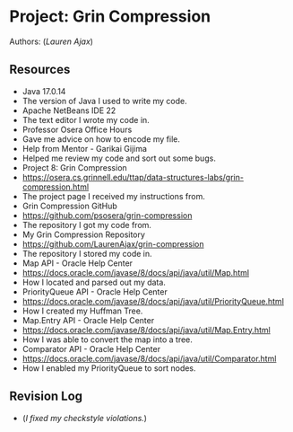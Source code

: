 # Project: Grin Compression

Authors: (_Lauren Ajax_)

## Resources

*   Java 17.0.14
*   The version of Java I used to write my code.
*   Apache NetBeans IDE 22
*   The text editor I wrote my code in.
*   Professor Osera Office Hours
*   Gave me advice on how to encode my file.
*   Help from Mentor - Garikai Gijima
*   Helped me review my code and sort out some bugs.
*   Project 8: Grin Compression
*   https://osera.cs.grinnell.edu/ttap/data-structures-labs/grin-compression.html
*   The project page I received my instructions from.
*   Grin Compression GitHub
*   https://github.com/psosera/grin-compression
*   The repository I got my code from.
*   My Grin Compression Repository
*   https://github.com/LaurenAjax/grin-compression
*   The repository I stored my code in.
*   Map API - Oracle Help Center
*   https://docs.oracle.com/javase/8/docs/api/java/util/Map.html
*   How I located and parsed out my data.
*   PriorityQueue API - Oracle Help Center
*   https://docs.oracle.com/javase/8/docs/api/java/util/PriorityQueue.html
*   How I created my Huffman Tree.
*   Map.Entry API - Oracle Help Center
*   https://docs.oracle.com/javase/8/docs/api/java/util/Map.Entry.html
*   How I was able to convert the map into a tree.
*   Comparator API - Oracle Help Center
*   https://docs.oracle.com/javase/8/docs/api/java/util/Comparator.html
*   How I enabled my PriorityQueue to sort nodes.

## Revision Log

*   (_I fixed my checkstyle violations._)

